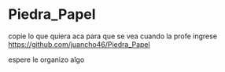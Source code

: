 # Piedra_Papel
copie lo que quiera aca para que se vea cuando la profe ingrese
https://github.com/juancho46/Piedra_Papel

espere le organizo algo
